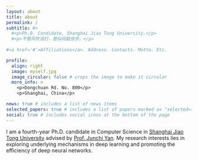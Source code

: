 ```yaml
---
layout: about
title: about
permalink: /
subtitle: #>
  #<p>Ph.D. Candidate, Shanghai Jiao Tong University.</p>
  #<p>不管风吹浪打，胜似闲庭信步。</p>
  
#<a href='#'>Affiliations</a>. Address. Contacts. Motto. Etc.

profile:
  align: right
  image: myself.jpg
  image_circular: false # crops the image to make it circular
  more_info: >
    <p>Dongchuan Rd. No. 800</p>
    <p>Shanghai, China</p>

news: true # includes a list of news items
selected_papers: true # includes a list of papers marked as "selected={true}"
social: true # includes social icons at the bottom of the page
---
```


I am a fourth-year Ph.D. candidate in Computer Science in [Shanghai Jiao Tong University](https://www.sjtu.edu.cn/) advised by [Prof. Junchi Yan](https://thinklab.sjtu.edu.cn/). 
My research interests lies in exploring underlying mechanisms in deep learning and promoting the efficiency of deep neural networks.

